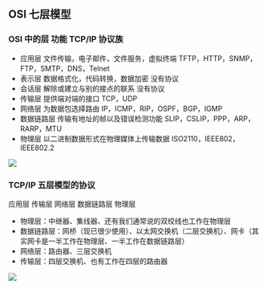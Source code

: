 <style>img {max-width: 400px} .w4{max-width: 400px}.w5{max-width: 500px}</style>

## OSI 七层模型

### OSI 中的层 功能 TCP/IP 协议族

- 应用层 文件传输，电子邮件，文件服务，虚拟终端 TFTP，HTTP，SNMP，FTP，SMTP，DNS，Telnet
- 表示层 数据格式化，代码转换，数据加密 没有协议
- 会话层 解除或建立与别的接点的联系 没有协议
- 传输层 提供端对端的接口 TCP，UDP
- 网络层 为数据包选择路由 IP，ICMP，RIP，OSPF，BGP，IGMP
- 数据链路层 传输有地址的帧以及错误检测功能 SLIP，CSLIP，PPP，ARP，RARP，MTU
- 物理层 以二进制数据形式在物理媒体上传输数据 ISO2110，IEEE802，IEEE802.2

![](https://tva1.sinaimg.cn/large/006y8mN6ly1g9dg27xd0zj30fy0bzq41.jpg)

### TCP/IP 五层模型的协议

应用层
传输层
网络层
数据链路层
物理层

- 物理层：中继器、集线器、还有我们通常说的双绞线也工作在物理层
- 数据链路层：网桥（现已很少使用）、以太网交换机（二层交换机）、网卡（其实网卡是一半工作在物理层、一半工作在数据链路层）
- 网络层：路由器、三层交换机
- 传输层：四层交换机、也有工作在四层的路由器

![](https://tva1.sinaimg.cn/large/006y8mN6ly1g9dgrz8nvhj30fw09hdgc.jpg)
